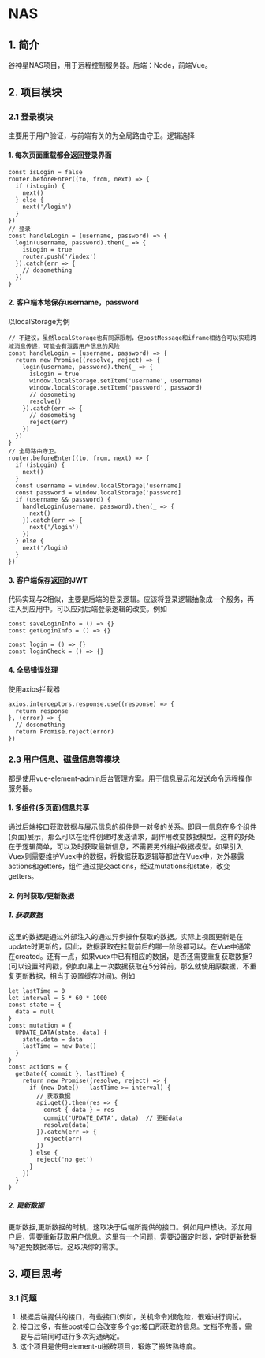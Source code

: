 # NAS
## 1. 简介
谷神星NAS项目，用于远程控制服务器。后端：Node，前端Vue。

## 2. 项目模块
### 2.1 登录模块
主要用于用户验证，与前端有关的为全局路由守卫。逻辑选择
#### 1. 每次页面重载都会返回登录界面
```
const isLogin = false
router.beforeEnter((to, from, next) => {
  if (isLogin) {
    next()
  } else {
    next('/login')
  }
})
// 登录
const handleLogin = (username, password) => {
  login(username, password).then(_ => {
    isLogin = true
    router.push('/index')
  }).catch(err => {
    // dosomething
  })
}
```

#### 2. 客户端本地保存username，password
以localStorage为例

```
// 不建议，虽然localStorage也有同源限制，但postMessage和iframe相结合可以实现跨域消息传递，可能会有泄露用户信息的风险
const handleLogin = (username, password) => {
  return new Promise((resolve, reject) => {
    login(username, password).then(_ => {
      isLogin = true
      window.localStorage.setItem('username', username)
      window.localStorage.setItem('password', password)
      // dosometing
      resolve()
    }).catch(err => {
      // dosometing
      reject(err)
    })
  })
}
// 全局路由守卫。
router.beforeEnter((to, from, next) => {
  if (isLogin) {
    next()
  }
  const username = window.localStorage['username]
  const password = window.localStorage['password]
  if (username && password) {
    handleLogin(username, password).then(_ => {
      next()
    }).catch(err => {
      next('/login')
    })
  } else {
    next('/login)
  }
})
```
#### 3. 客户端保存返回的JWT
代码实现与2相似，主要是后端的登录逻辑。应该将登录逻辑抽象成一个服务，再注入到应用中。可以应对后端登录逻辑的改变。例如
```
const saveLoginInfo = () => {}
const getLoginInfo = () => {}

const login = () => {}
const loginCheck = () => {}
```

#### 4. 全局错误处理
使用axios拦截器
```
axios.interceptors.response.use((response) => {
  return response
}, (error) => {
  // dosomething
  return Promise.reject(error)
})
```

### 2.3 用户信息、磁盘信息等模块
都是使用vue-element-admin后台管理方案。用于信息展示和发送命令远程操作服务器。
#### 1. 多组件(多页面)信息共享
通过后端接口获取数据与展示信息的组件是一对多的关系。即同一信息在多个组件(页面)展示，那么可以在组件创建时发送请求，副作用改变数据模型。这样的好处在于逻辑简单，可以及时获取最新信息，不需要另外维护数据模型。如果引入Vuex则需要维护Vuex中的数据，将数据获取逻辑等都放在Vuex中，对外暴露actions和getters，组件通过提交actions，经过mutations和state，改变getters。
#### 2. 何时获取/更新数据
##### 1. 获取数据
这里的数据是通过外部注入的通过异步操作获取的数据。实际上视图更新是在update时更新的，因此，数据获取在挂载前后的哪一阶段都可以。在Vue中通常在created。还有一点，如果vuex中已有相应的数据，是否还需要重复获取数据?(可以设置时间戳，例如如果上一次数据获取在5分钟前，那么就使用原数据，不重复更新数据，相当于设置缓存时间)。例如
```
let lastTime = 0
let interval = 5 * 60 * 1000
const state = {
  data = null
}
const mutation = {
  UPDATE_DATA(state, data) {
    state.data = data
    lastTime = new Date()
  }
}
const actions = {
  getDate({ commit }, lastTime) {
    return new Promise((resolve, reject) => {
      if (new Date() - lastTime >= interval) {
        // 获取数据
        api.get().then(res => {
          const { data } = res
          commit('UPDATE_DATA', data)  // 更新data
          resolve(data)
        }).catch(err => {
          reject(err)
        })
      } else {
        reject('no get')
      }
    })
  }
}
```
##### 2. 更新数据
更新数据,更新数据的时机，这取决于后端所提供的接口。例如用户模块。添加用户后，需要重新获取用户信息。这里有一个问题，需要设置定时器，定时更新数据吗?避免数据滞后。这取决你的需求。

## 3. 项目思考
### 3.1 问题
1. 根据后端提供的接口，有些接口(例如，关机命令)很危险，很难进行调试。
2. 接口过多，有些post接口会改变多个get接口所获取的信息。文档不完善，需要与后端同时进行多次沟通确定。
3. 这个项目是使用element-ui搬砖项目，锻炼了搬砖熟练度。